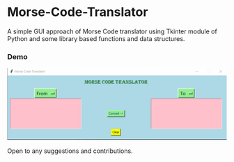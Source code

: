# Morse-Code-Translator
A simple GUI approach of Morse Code translator using Tkinter module of Python and some library based functions and data structures. 

### Demo
![Farmers Market Finder Demo](Demo/demo.gif)

Open to any suggestions and contributions.
